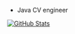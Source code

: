 - Java CV engineer

<p>
  <a href="https://github.com/jinnyu">
    <img alt="GitHub Stats" src="https://github-readme-stats.vercel.app/api?username=jinnyu&hide=issues&hide_title=true&include_all_commits=true&bg_color=30,e96443,904e95&title_color=fff&text_color=fff" />
    </a>
</p>

